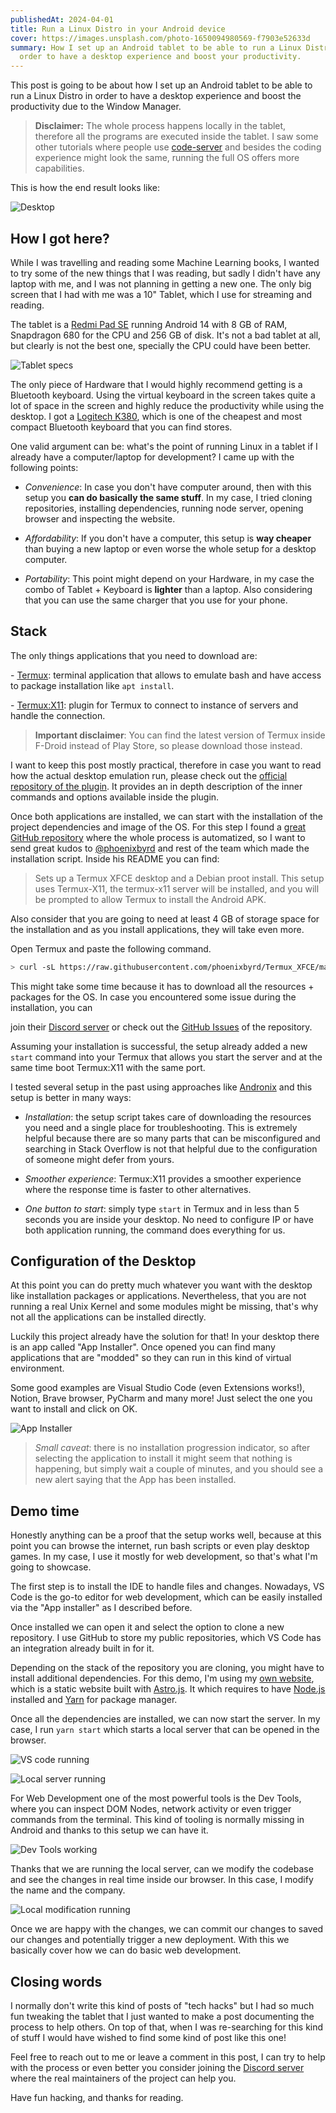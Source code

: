 ```yaml
---
publishedAt: 2024-04-01
title: Run a Linux Distro in your Android device
cover: https://images.unsplash.com/photo-1650094980569-f7903e52633d
summary: How I set up an Android tablet to be able to run a Linux Distro in
  order to have a desktop experience and boost your productivity.
---
```

This post is going to be about how I set up an Android tablet to be able to run a Linux Distro in order to have a desktop experience and boost the productivity due to the Window Manager.

> **Disclaimer:** The whole process happens locally in the tablet, therefore all the programs are executed inside the tablet. I saw some other tutorials where people use [code-server](https://github.com/coder/code-server) and besides the coding experience might look the same, running the full OS offers more capabilities.

This is how the end result looks like:

![Desktop](../../static/assets/blog/2024-04-01-run-a-linux-distro-in-your-android-device/desktop.png)

## How I got here?

While I was travelling and reading some Machine Learning books, I wanted to try some of the new things that I was reading, but sadly I didn't have any laptop with me, and I was not planning in getting a new one. The only big screen that I had with me was a 10" Tablet, which I use for streaming and reading.

The tablet is a [Redmi Pad SE](https://www.gsmarena.com/xiaomi_redmi_pad_se-12466.php) running Android 14 with 8 GB of RAM, Snapdragon 680 for the CPU and 256 GB of disk. It's not a bad tablet at all, but clearly is not the best one, specially the CPU could have been better.

![Tablet specs](../../static/assets/blog/2024-04-01-run-a-linux-distro-in-your-android-device/tablet-specs.jpg)

The only piece of Hardware that I would highly recommend getting is a Bluetooth keyboard. Using the virtual keyboard in the screen takes quite a lot of space in the screen and highly reduce the productivity while using the desktop. I got a [Logitech K380](https://www.logitech.com/en-us/products/keyboards/k380-multi-device.920-009600.html), which is one of the cheapest and most compact Bluetooth keyboard that you can find stores.

One valid argument can be: what's the point of running Linux in a tablet if I already have a computer/laptop for development? I came up with the following points:

*   _Convenience_: In case you don't have computer around, then with this setup you **can do basically the same stuff**. In my case, I tried cloning repositories, installing dependencies, running node server, opening browser and inspecting the website.
    
*   _Affordability_: If you don't have a computer, this setup is **way cheaper** than buying a new laptop or even worse the whole setup for a desktop computer.
    
*   _Portability_: This point might depend on your Hardware, in my case the combo of Tablet + Keyboard is **lighter** than a laptop. Also considering that you can use the same charger that you use for your phone.
    

## Stack

The only things applications that you need to download are:

\- [Termux](https://termux.dev/en/): terminal application that allows to emulate bash and have access to package installation like `apt install`.

\- [Termux:X11](https://github.com/termux/termux-x11): plugin for Termux to connect to instance of servers and handle the connection.

> **Important disclaimer**: You can find the latest version of Termux inside F-Droid instead of Play Store, so please download those instead.

I want to keep this post mostly practical, therefore in case you want to read how the actual desktop emulation run, please check out the [official repository of the plugin](https://github.com/termux/termux-x11/blob/master/README.md). It provides an in depth description of the inner commands and options available inside the plugin.

Once both applications are installed, we can start with the installation of the project dependencies and image of the OS. For this step I found a [great GitHub repository](https://github.com/phoenixbyrd/Termux_XFCE) where the whole process is automatized, so I want to send great kudos to [@phoenixbyrd](https://github.com/phoenixbyrd) and rest of the team which made the installation script. Inside his README you can find:

> Sets up a Termux XFCE desktop and a Debian proot install. This setup uses Termux-X11, the termux-x11 server will be installed, and you will be prompted to allow Termux to install the Android APK.

Also consider that you are going to need at least 4 GB of storage space for the installation and as you install applications, they will take even more.

Open Termux and paste the following command.

```bash
> curl -sL https://raw.githubusercontent.com/phoenixbyrd/Termux_XFCE/main/setup.sh -o setup.sh && chmod +x setup.sh && ./setup.sh
```

This might take some time because it has to download all the resources + packages for the OS. In case you encountered some issue during the installation, you can

join their [Discord server](https://discord.gg/pNMVrZu5dm) or check out the [GitHub Issues](https://github.com/phoenixbyrd/Termux_XFCE/issues) of the repository.

Assuming your installation is successful, the setup already added a new `start` command into your Termux that allows you start the server and at the same time boot Termux:X11 with the same port.

I tested several setup in the past using approaches like [Andronix](https://andronix.app) and this setup is better in many ways:

*   _Installation_: the setup script takes care of downloading the resources you need and a single place for troubleshooting. This is extremely helpful because there are so many parts that can be misconfigured and searching in Stack Overflow is not that helpful due to the configuration of someone might defer from yours.
    
*   _Smoother experience_: Termux:X11 provides a smoother experience where the response time is faster to other alternatives.
    
*   _One button to start_: simply type `start` in Termux and in less than 5 seconds you are inside your desktop. No need to configure IP or have both application running, the command does everything for us.
    

## Configuration of the Desktop

At this point you can do pretty much whatever you want with the desktop like installation packages or applications. Nevertheless, that you are not running a real Unix Kernel and some modules might be missing, that's why not all the applications can be installed directly.

Luckily this project already have the solution for that! In your desktop there is an app called "App Installer". Once opened you can find many applications that are "modded" so they can run in this kind of virtual environment.

Some good examples are Visual Studio Code (even Extensions works!), Notion, Brave browser, PyCharm and many more! Just select the one you want to install and click on OK.

![App Installer](../../static/assets/blog/2024-04-01-run-a-linux-distro-in-your-android-device/app-installer.png)

> _Small caveat_: there is no installation progression indicator, so after selecting the application to install it might seem that nothing is happening, but simply wait a couple of minutes, and you should see a new alert saying that the App has been installed.

## Demo time

Honestly anything can be a proof that the setup works well, because at this point you can browse the internet, run bash scripts or even play desktop games. In my case, I use it mostly for web development, so that's what I'm going to showcase.

The first step is to install the IDE to handle files and changes. Nowadays, VS Code is the go-to editor for web development, which can be easily installed via the "App installer" as I described before.

Once installed we can open it and select the option to clone a new repository. I use GitHub to store my public repositories, which VS Code has an integration already built in for it.

Depending on the stack of the repository you are cloning, you might have to install additional dependencies. For this demo, I'm using my [own website](https://emasuriano.com), which is a static website built with [Astro.js](https://astro.build/). It which requires to have [Node.js](https://nodejs.org/) installed and [Yarn](https://yarnpkg.com/) for package manager.

Once all the dependencies are installed, we can now start the server. In my case, I run `yarn start` which starts a local server that can be opened in the browser.

![VS code running](../../static/assets/blog/2024-04-01-run-a-linux-distro-in-your-android-device/code.png)

![Local server running](../../static/assets/blog/2024-04-01-run-a-linux-distro-in-your-android-device/local-running.png)

For Web Development one of the most powerful tools is the Dev Tools, where you can inspect DOM Nodes, network activity or even trigger commands from the terminal. This kind of tooling is normally missing in Android and thanks to this setup we can have it.

![Dev Tools working](../../static/assets/blog/2024-04-01-run-a-linux-distro-in-your-android-device/web-inspector.png)

Thanks that we are running the local server, can we modify the codebase and see the changes in real time inside our browser. In this case, I modify the name and the company.

![Local modification running](../../static/assets/blog/2024-04-01-run-a-linux-distro-in-your-android-device/local-server-modified.png)

Once we are happy with the changes, we can commit our changes to saved our changes and potentially trigger a new deployment. With this we basically cover how we can do basic web development.

## Closing words

I normally don't write this kind of posts of "tech hacks" but I had so much fun tweaking the tablet that I just wanted to make a post documenting the process to help others. On top of that, when I was re-searching for this kind of stuff I would have wished to find some kind of post like this one!

Feel free to reach out to me or leave a comment in this post, I can try to help with the process or even better you consider joining the [Discord server](https://discord.gg/pNMVrZu5dm) where the real maintainers of the project can help you.

Have fun hacking, and thanks for reading.